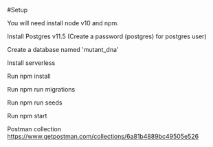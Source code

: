 #Setup

You will need install node v10 and npm.

Install Postgres v11.5 (Create a password (postgres) for postgres user)

Create a database named 'mutant_dna'

Install serverless

Run npm install

Run npm run migrations

Run npm run seeds

Run npm start

Postman collection
https://www.getpostman.com/collections/6a81b4889bc49505e526
